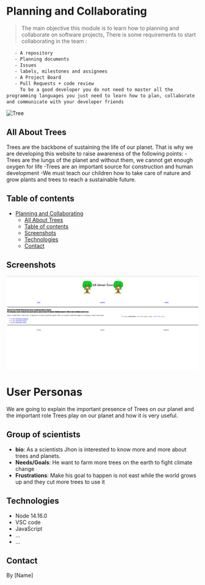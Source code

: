 # Planning and Collaborating

> The main objective this module is to learn how to planning and collaborate on
> software projects, There is some requirements to start collaborating in the
> team :

       - A repository
       - Planning documents
       - Issues
       - labels, milestones and assignees
       - A Project Board
       - Pull Requests + code review
         To be a good developer you do not need to master all the programming languages you just need to learn how to plan, collaborate and communicate with your developer friends

![Tree](https://qph.fs.quoracdn.net/main-qimg-7105e31a7b3f52e25f97e664a720880a-lq)

## All About Trees

Trees are the backbone of sustaining the life of our planet. That is why we are
developing this website to raise awareness of the following points: -Trees are
the lungs of the planet and without them, we cannot get enough oxygen for life
-Trees are an important source for construction and human development -We must
teach our children how to take care of nature and grow plants and trees to reach
a sustainable future.

## Table of contents

- [Planning and Collaborating](#planning-and-collaborating)
  - [All About Trees](#all-about-trees)
  - [Table of contents](#table-of-contents)
  - [Screenshots](#screenshots)
  - [Technologies](#technologies)
  - [Contact](#contact)

## Screenshots

![Screenshot of All About Trees](./Screenshot1.png)

# User Personas

We are going to explain the important presence of Trees on our planet and the
important role Trees play on our planet and how it is very useful.

## Group of scientists

- **bio**: As a scientists Jhon is interested to know more and more about trees
  and planets.
- **Needs/Goals**: He want to farm more trees on the earth to fight climate
  change
- **Frustrations**: Make his goal to happen is not east while the world grows up
  and they cut more trees to use it

## Technologies

- Node 14.16.0
- VSC code
- JavaScript
- ...
- ...

## Contact

By [Name]
